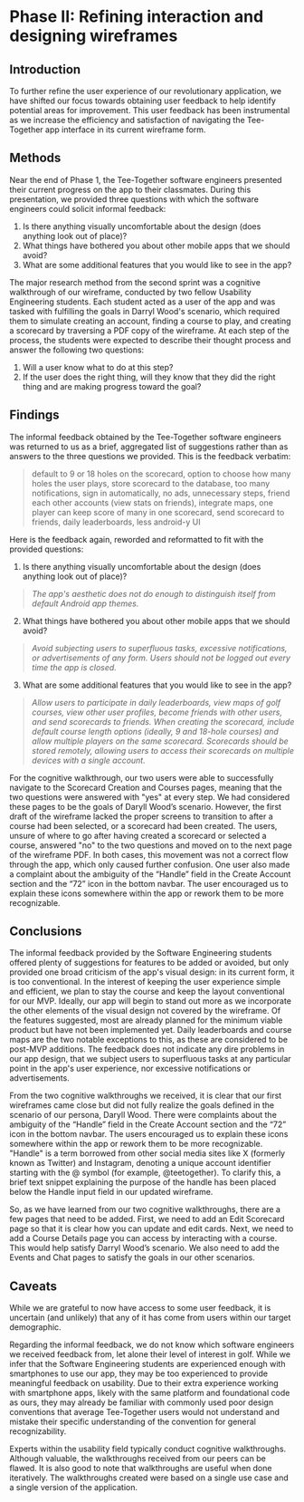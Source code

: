 # Phase II: Refining interaction and designing wireframes

## Introduction

To further refine the user experience of our revolutionary application, we have shifted our focus towards obtaining user feedback to help identify potential areas for improvement. This user feedback has been instrumental as we increase the efficiency and satisfaction of navigating the Tee-Together app interface in its current wireframe form.

## Methods

Near the end of Phase 1, the Tee-Together software engineers presented their current progress on the app to their classmates. During this presentation, we provided three questions with which the software engineers could solicit informal feedback:

 1. Is there anything visually uncomfortable about the design (does anything look out of place)?
 2. What things have bothered you about other mobile apps that we should avoid?
 3. What are some additional features that you would like to see in the app?

The major research method from the second sprint was a cognitive walkthrough of our wireframe, conducted by two fellow Usability Engineering students. Each student acted as a user of the app and was tasked with fulfilling the goals in Darryl Wood's scenario, which required them to simulate creating an account, finding a course to play, and creating a scorecard by traversing a PDF copy of the wireframe. At each step of the process, the students were expected to describe their thought process and answer the following two questions:

 1. Will a user know what to do at this step?
 2. If the user does the right thing, will they know that they did the right thing and are making progress toward the goal?

## Findings

The informal feedback obtained by the Tee-Together software engineers was returned to us as a brief, aggregated list of suggestions rather than as answers to the three questions we provided. This is the feedback verbatim:

> default to 9 or 18 holes on the scorecard, option to choose how many holes the user plays, store scorecard to the database, too many notifications, sign in automatically, no ads, unnecessary steps, friend each other accounts (view stats on friends), integrate maps, one player can keep score of many in one scorecard, send scorecard to friends, daily leaderboards, less android-y UI

Here is the feedback again, reworded and reformatted to fit with the provided questions:

 1. Is there anything visually uncomfortable about the design (does anything look out of place)?
> *The app's aesthetic does not do enough to distinguish itself from default Android app themes.*
 2. What things have bothered you about other mobile apps that we should avoid?
> *Avoid subjecting users to superfluous tasks, excessive notifications, or advertisements of any form. Users should not be logged out every time the app is closed.*
 3. What are some additional features that you would like to see in the app?
> *Allow users to participate in daily leaderboards, view maps of golf courses, view other user profiles, become friends with other users, and send scorecards to friends. When creating the scorecard, include default course length options (ideally, 9 and 18-hole courses) and allow multiple players on the same scorecard. Scorecards should be stored remotely, allowing users to access their scorecards on multiple devices with a single account.*

For the cognitive walkthrough, our two users were able to successfully navigate to the Scorecard Creation and Courses pages, meaning that the two questions were answered with "yes" at every step. We had considered these pages to be the goals of Daryll Wood’s scenario. However, the first draft of the wireframe lacked the proper screens to transition to after a course had been selected, or a scorecard had been created. The users, unsure of where to go after having created a scorecard or selected a course, answered "no" to the two questions and moved on to the next page of the wireframe PDF. In both cases, this movement was not a correct flow through the app, which only caused further confusion. One user also made a complaint about the ambiguity of the “Handle” field in the Create Account section and the “72” icon in the bottom navbar. The user encouraged us to explain these icons somewhere within the app or rework them to be more recognizable.

## Conclusions
The informal feedback provided by the Software Engineering students offered plenty of suggestions for features to be added or avoided, but only provided one broad criticism of the app's visual design: in its current form, it is too conventional. In the interest of keeping the user experience simple and efficient, we plan to stay the course and keep the layout conventional for our MVP. Ideally, our app will begin to stand out more as we incorporate the other elements of the visual design not covered by the wireframe. Of the features suggested, most are already planned for the minimum viable product but have not been implemented yet. Daily leaderboards and course maps are the two notable exceptions to this, as these are considered to be post-MVP additions. The feedback does not indicate any dire problems in our app design, that we subject users to superfluous tasks at any particular point in the app's user experience, nor excessive notifications or advertisements.

From the two cognitive walkthroughs we received, it is clear that our first wireframes came close but did not fully realize the goals defined in the scenario of our persona, Daryll Wood. There were complaints about the ambiguity of the “Handle” field in the Create Account section and the “72” icon in the bottom navbar. The users encouraged us to explain these icons somewhere within the app or rework them to be more recognizable. "Handle" is a term borrowed from other social media sites like X (formerly known as Twitter) and Instagram, denoting a unique account identifier starting with the @ symbol (for example, @teetogether). To clarify this, a brief text snippet explaining the purpose of the handle has been placed below the Handle input field in our updated wireframe.

So, as we have learned from our two cognitive walkthroughs, there are a few pages that need to be added. First, we need to add an Edit Scorecard page so that it is clear how you can update and edit cards. Next, we need to add a Course Details page you can access by interacting with a course. This would help satisfy Darryl Wood’s scenario. We also need to add the Events and Chat pages to satisfy the goals in our other scenarios.

## Caveats

While we are grateful to now have access to some user feedback, it is uncertain (and unlikely) that any of it has come from users within our target demographic.

Regarding the informal feedback, we do not know which software engineers we received feedback from, let alone their level of interest in golf. While we infer that the Software Engineering students are experienced enough with smartphones to use our app, they may be too experienced to provide meaningful feedback on usability. Due to their extra experience working with smartphone apps, likely with the same platform and foundational code as ours, they may already be familiar with commonly used poor design conventions that average Tee-Together users would not understand and mistake their specific understanding of the convention for general recognizability.

Experts within the usability field typically conduct cognitive walkthroughs. Although valuable, the walkthroughs received from our peers can be flawed. It is also good to note that walkthroughs are useful when done iteratively. The walkthroughs created were based on a single use case and a single version of the application. 
